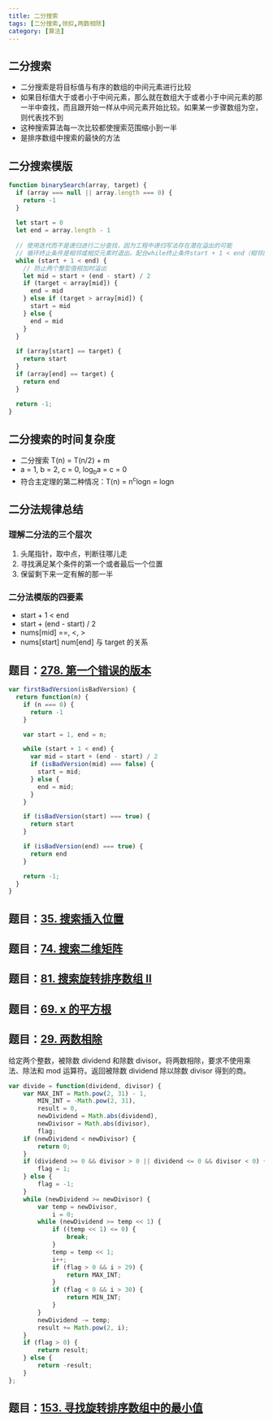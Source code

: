 ```yaml
---
title: 二分搜索
tags: [二分搜索,领扣,两数相除]
category: [算法]
---
```


## 二分搜索

- 二分搜索是将目标值与有序的数组的中间元素进行比较
- 如果目标值大于或者小于中间元素，那么就在数组大于或者小于中间元素的那一半中查找，而且跟开始一样从中间元素开始比较。如果某一步骤数组为空，则代表找不到
- 这种搜索算法每一次比较都使搜索范围缩小到一半
- 是排序数组中搜索的最快的方法

## 二分搜索模版

```js
function binarySearch(array, target) {
  if (array === null || array.length === 0) {
    return -1
  }
  
  let start = 0
  let end = array.length - 1
  
  // 使用迭代而不是递归进行二分查找，因为工程中递归写法存在潜在溢出的可能
  // 循环终止条件是相邻或相交元素时退出。配合while终止条件start + 1 < end（相邻即退出）的赋值语句mid永远没有+1或者-1，这样不会死循环。
  while (start + 1 < end) {
    // 防止两个整型值相加时溢出
    let mid = start + (end - start) / 2
    if (target < array[mid]) {
      end = mid
    } else if (target > array[mid]) {
      start = mid
    } else {
      end = mid
    }
  }
  
  if (array[start] == target) {
    return start
  }
  if (array[end] == target) {
    return end
  }
  
  return -1;
}
```

## 二分搜索的时间复杂度

- 二分搜索 T(n) = T(n/2) + m
- a = 1, b = 2, c = 0, log<sub>b</sub>a = c = 0
- 符合主定理的第二种情况：T(n) = n<sup>c</sup>logn = logn

## 二分法规律总结

### 理解二分法的三个层次

1. 头尾指针，取中点，判断往哪儿走
2. 寻找满足某个条件的第一个或者最后一个位置
3. 保留剩下来一定有解的那一半

### 二分法模版的四要素

- start + 1 < end
- start + (end - start) / 2
- nums[mid] ==, <, >
- nums[start] num[end] 与 target 的关系

## 题目：[278. 第一个错误的版本](https://leetcode-cn.com/problems/first-bad-version/)

```js
var firstBadVersion(isBadVersion) {
  return function(n) {
    if (n === 0) {
      return -1
    }

    var start = 1, end = n;

    while (start + 1 < end) {
      var mid = start + (end - start) / 2
      if (isBadVersion(mid) === false) {
        start = mid;
      } else {
        end = mid;
      }
    }

    if (isBadVersion(start) === true) {
      return start
    }

    if (isBadVersion(end) === true) {
      return end
    }

    return -1;
  }
}
```



## 题目：[35. 搜索插入位置](https://leetcode-cn.com/problems/search-insert-position/)

## 题目：[74. 搜索二维矩阵](https://leetcode-cn.com/problems/search-a-2d-matrix/)

## 题目：[81. 搜索旋转排序数组 II](https://leetcode-cn.com/problems/search-in-rotated-sorted-array-ii/)

## 题目：[69. x 的平方根](https://leetcode-cn.com/problems/sqrtx/)

## 题目：[29. 两数相除](https://leetcode-cn.com/problems/divide-two-integers/description/)

给定两个整数，被除数 dividend 和除数 divisor。将两数相除，要求不使用乘法、除法和 mod 运算符。返回被除数 dividend 除以除数 divisor 得到的商。

```js
var divide = function(dividend, divisor) {
    var MAX_INT = Math.pow(2, 31) - 1,
        MIN_INT = -Math.pow(2, 31),
        result = 0,
        newDividend = Math.abs(dividend),
        newDivisor = Math.abs(divisor),
        flag;
    if (newDividend < newDivisor) {
        return 0;
    }
    if (dividend >= 0 && divisor > 0 || dividend <= 0 && divisor < 0) {
        flag = 1;
    } else {
        flag = -1;
    }
    while (newDividend >= newDivisor) {
        var temp = newDivisor,
            i = 0;
        while (newDividend >= temp << 1) {
            if ((temp << 1) <= 0) {
                break;
            }
            temp = temp << 1;
            i++;
            if (flag > 0 && i > 29) {
                return MAX_INT;
            }
            if (flag < 0 && i > 30) {
                return MIN_INT;
            }
        }
        newDividend -= temp;
        result += Math.pow(2, i);
    }
    if (flag > 0) {
        return result;
    } else {
        return -result;
    }
};
```

## 题目：[153. 寻找旋转排序数组中的最小值](https://leetcode-cn.com/problems/find-minimum-in-rotated-sorted-array/)
